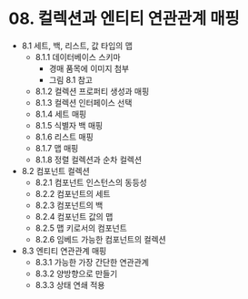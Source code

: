 # 08. 컬렉션과 엔티티 연관관계 매핑
* 8.1 세트, 백, 리스트, 값 타입의 맵
  - 8.1.1 데이터베이스 스키마
    - 경매 품목에 이미지 첨부
    - 그림 8.1 참고
  - 8.1.2 컬렉션 프로퍼티 생성과 매핑
  - 8.1.3 컬렉션 인터페이스 선택
  - 8.1.4 세트 매핑
  - 8.1.5 식별자 백 매핑
  - 8.1.6 리스트 매핑
  - 8.1.7 맵 매핑
  - 8.1.8 정렬 컬렉션과 순차 컬렉션
* 8.2 컴포넌트 컬렉션
  - 8.2.1 컴포넌트 인스턴스의 동등성
  - 8.2.2 컴포넌트의 세트
  - 8.2.3 컴포넌트의 백
  - 8.2.4 컴포넌트 값의 맵
  - 8.2.5 맵 키로서의 컴포넌트
  - 8.2.6 임베드 가능한 컴포넌트의 컬렉션
* 8.3 엔티티 연관관계 매핑
  - 8.3.1 가능한 가장 간단한 연관관계
  - 8.3.2 양방향으로 만들기
  - 8.3.3 상태 연쇄 적용